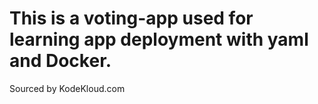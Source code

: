 # This is a voting-app used for learning app deployment with yaml and Docker. 

Sourced by KodeKloud.com
